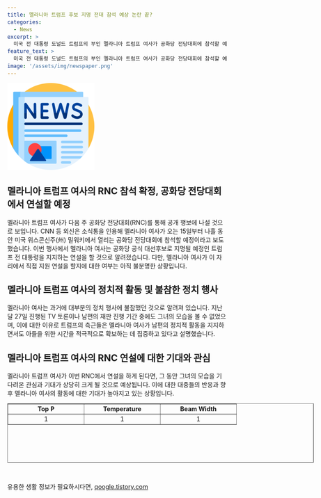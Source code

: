 ```yaml
---
title: 멜라니아 트럼프 후보 지명 전대 참석 예상 논란 끝?
categories:
  - News
excerpt: >
  미국 전 대통령 도널드 트럼프의 부인 멜라니아 트럼프 여사가 공화당 전당대회에 참석할 예정. 과거 정치 행사를 피해온 그녀가 이번 행사에서 지원 연설을 할지는 미지수. 트럼프 측근들은 멜라니아가 남편의 정치적 야망을 지지하고 있으며 아들을 키우는 데 집중 중이라고 전했다.([]는 150자를 유지하기 위해 삭제됨)
feature_text: >
  미국 전 대통령 도널드 트럼프의 부인 멜라니아 트럼프 여사가 공화당 전당대회에 참석할 예정. 과거 정치 행사를 피해온 그녀가 이번 행사에서 지원 연설을 할지는 미지수. 트럼프 측근들은 멜라니아가 남편의 정치적 야망을 지지하고 있으며 아들을 키우는 데 집중 중이라고 전했다.([]는 150자를 유지하기 위해 삭제됨)
image: '/assets/img/newspaper.png'
---
```


<p><img src="/assets/img/newspaper.png" alt="kimp 속보" /></p>

<h2 data-ke-size="size26">멜라니아 트럼프 여사의 RNC 참석 확정, 공화당 전당대회에서 연설할 예정</h2>

<p data-ke-size="size16">멜라니아 트럼프 여사가 다음 주 공화당 전당대회(RNC)를 통해 공개 행보에 나설 것으로 보입니다. CNN 등 외신은 소식통을 인용해 멜라니아 여사가 오는 15일부터 나흘 동안 미국 위스콘신주(州) 밀워키에서 열리는 공화당 전당대회에 참석할 예정이라고 보도했습니다. 이번 행사에서 멜라니아 여사는 공화당 공식 대선후보로 지명될 예정인 트럼프 전 대통령을 지지하는 연설을 할 것으로 알려졌습니다. 다만, 멜라니아 여사가 이 자리에서 직접 지원 연설을 할지에 대한 여부는 아직 불분명한 상황입니다.</p>

<h2 data-ke-size="size26">멜라니아 트럼프 여사의 정치적 활동 및 불참한 정치 행사</h2>

<p data-ke-size="size16">멜라니아 여사는 과거에 대부분의 정치 행사에 불참했던 것으로 알려져 있습니다. 지난달 27일 진행된 TV 토론이나 남편의 재판 진행 기간 중에도 그녀의 모습을 볼 수 없었으며, 이에 대한 이유로 트럼프의 측근들은 멜라니아 여사가 남편의 정치적 활동을 지지하면서도 아들을 위한 시간을 적극적으로 확보하는 데 집중하고 있다고 설명했습니다.</p>

<h2 data-ke-size="size26">멜라니아 트럼프 여사의 RNC 연설에 대한 기대와 관심</h2>

<p data-ke-size="size16">멜라니아 트럼프 여사가 이번 RNC에서 연설을 하게 된다면, 그 동안 그녀의 모습을 기다려온 관심과 기대가 상당히 크게 될 것으로 예상됩니다. 이에 대한 대중들의 반응과 향후 멜라니아 여사의 활동에 대한 기대가 높아지고 있는 상황입니다.</p>

<table style="width: 704px; height: 136px;" border="1">
<tbody>
<tr>
<td style="width: 160px; text-align: center;"><b>Top P</b></td>
<td style="width: 160px; text-align: center; height: 17px;"><b>Temperature</b></td>
<td style="width: 160px; text-align: center;"><b>Beam Width</b></td>
</tr>
<tr>
<td style="width: 160px; text-align: center; height: 17px;">1</td>
<td style="width: 160px; text-align: center; height: 17px;">1</td>
<td style="width: 160px; text-align: center;">1</td>
</tr>
</tbody>
</table>

<p data-ke-size="size16">&nbsp;</p>
유용한 생활 정보가 필요하시다면, <a href="https://qoogle.tistory.com" rel="dofollow">qoogle.tistory.com</a>


